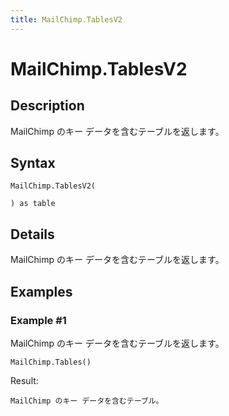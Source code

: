 ```yaml
---
title: MailChimp.TablesV2
---
```


# MailChimp.TablesV2


## Description

MailChimp のキー データを含むテーブルを返します。


## Syntax

```powerquery
MailChimp.TablesV2(

) as table
```


## Details

MailChimp のキー データを含むテーブルを返します。


## Examples

### Example #1 
MailChimp のキー データを含むテーブルを返します。
```powerquery
MailChimp.Tables()
```

Result: 
```powerquery
MailChimp のキー データを含むテーブル。
```



